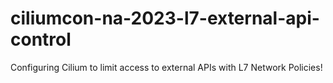# ciliumcon-na-2023-l7-external-api-control
Configuring Cilium to limit access to external APIs with L7 Network Policies!
